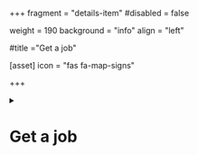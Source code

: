 +++
fragment = "details-item"
#disabled = false

weight = 190
background = "info"
align = "left"


#title ="Get a job"

[asset]
  icon = "fas fa-map-signs"


+++

<details>
<summary>

# Get a job

</summary>

#### If you receive social assistance:

The Region of Waterloo and Wellington County offer courses and workshops to help people get a job. Ask your worker about the programs you can take to help you get ready for work or get a job.

#### If you do not receive social assistance:

Contact Agilec (formerly Northern Lights) to ask about programs to help you get ready for work or get a job.

http://www.agilec.ca/

These programs will help you find out what job you would be suited for, figure out what skills you need, get training if you need it, make a resume, and find jobs to apply for.

*Do not pay for an online course without checking into it first! Some of these courses are a scam. Contact Agilec to ask about whether a course is legitimate or not.*
  
</summary>

</details>


  

  

